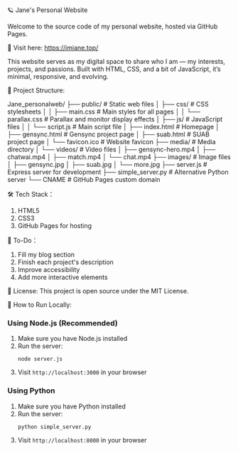 🪐 Jane's Personal Website

Welcome to the source code of my personal website, hosted via GitHub Pages.

🔗 Visit here: https://imjane.top/ 

This website serves as my digital space to share who I am — my interests, projects, and passions. Built with HTML, CSS, and a bit of JavaScript, it’s minimal, responsive, and evolving.



📁 Project Structure:

Jane_personalweb/
├── public/               # Static web files
│   ├── css/              # CSS stylesheets
│   │   ├── main.css      # Main styles for all pages
│   │   └── parallax.css  # Parallax and monitor display effects
│   ├── js/               # JavaScript files
│   │   └── script.js     # Main script file
│   ├── index.html        # Homepage
│   ├── gensync.html      # Gensync project page
│   ├── suab.html         # SUAB project page
│   └── favicon.ico       # Website favicon
├── media/                # Media directory
│   └── videos/           # Video files
│       ├── gensync-hero.mp4
│       ├── chatwai.mp4
│       ├── match.mp4
│       └── chat.mp4
├── images/               # Image files
│   ├── gensync.jpg
│   ├── suab.jpg
│   └── more.jpg
├── server.js             # Express server for development
├── simple_server.py      # Alternative Python server
└── CNAME                 # GitHub Pages custom domain

🛠️ Tech Stack：
1. HTML5
2. CSS3
3. GitHub Pages for hosting


📌 To-Do：
 1. Fill my blog section
 2. Finish each project's description
 3. Improve accessibility
 4. Add more interactive elements

 📄 License:
 This project is open source under the MIT License.

 🚀 How to Run Locally:
### Using Node.js (Recommended)

1. Make sure you have Node.js installed
2. Run the server:
   ```
   node server.js
   ```
3. Visit `http://localhost:3000` in your browser

### Using Python

1. Make sure you have Python installed
2. Run the server:
   ```
   python simple_server.py
   ```
3. Visit `http://localhost:8000` in your browser
